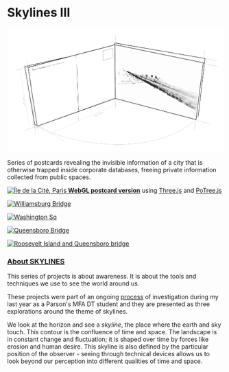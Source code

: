 # Skylines III

![IMAGE](Design/sk03.png)

Series of postcards revealing the invisible information of a city that is otherwise trapped inside corporate databases, freeing private information collected from public spaces.

[ ![Île de la Cité, Paris](https://farm3.staticflickr.com/2936/14114245611_0c7b69a0b9_b_d.jpg) ](http://localhost:8888/2014/skylines/ile-de-la-cite/)
[**WebGL postcard version**](http://patriciogonzalezvivo.com/2014/skylines/ile-de-la-cite/) using [Three.js](http://threejs.org/) and [PoTree.js](http://potree.org/)

[ ![Williamsburg Bridge](https://farm8.staticflickr.com/7298/14134184803_292e0fb3a0_b_d.jpg) ](https://www.flickr.com/photos/106950246@N06/14134184803/)

[ ![Washington Sq](https://farm6.staticflickr.com/5498/13923612140_0abfc6c758_b_d.jpg) ](https://www.flickr.com/photos/106950246@N06/13923612140/)

[ ![Queensboro Bridge](https://farm8.staticflickr.com/7180/14113516245_ec15ab5cd6_b_d.jpg) ](https://www.flickr.com/photos/106950246@N06/14113516245/)

[ ![Roosevelt Island and Queensboro bridge](https://farm8.staticflickr.com/7401/13926886997_7ec93d13e2_b_d.jpg) ](https://www.flickr.com/photos/106950246@N06/13926886997/)


### [About SKYLINES](http://www.patriciogonzalezvivo.com/2014/skylines/)

This series of projects is about awareness. It is about the tools and techniques we use to see the world around us.

These projects were part of an ongoing [process](http://www.patriciogonzalezvivo.com/2014/skylines/process.php) of investigation during my last year as a Parson's MFA DT student and they are presented as three explorations around the theme of skylines.

We look at the horizon and see a _skyline_, the place where the earth and sky touch. This contour is the confluence of time and space. The landscape is in constant change and fluctuation; it is shaped over time by forces like erosion and human desire. This skyline is also defined by the particular position of the observer - seeing through technical devices allows us to look beyond our perception into different qualities of time and space.


